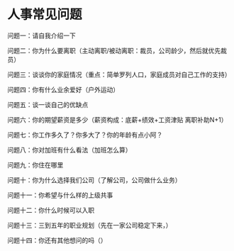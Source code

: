 # 人事常见问题

问题一：请自我介绍一下

问题二：你为什么要离职（主动离职/被动离职：裁员，公司龄少，然后就优先裁员）

问题三：谈谈你的家庭情况（重点：简单罗列人口，家庭成员对自己工作的支持）

问题四：你有什么业余爱好（户外运动）

问题五：谈一谈自己的优缺点

问题六：你的期望薪资是多少（薪资构成：底薪+绩效+工资津贴  离职补助N+1）

问题七：你工作多久了？你多大了？你的年龄有点小阿？

问题八：你对加班有什么看法（加班怎么算）

问题九：你住在哪里

问题十：你为什么选择我们公司（了解公司，公司做什么业务）

问题十一：你希望与什么样的上级共事

问题十二：你什么时候可以入职

问题十三：三到五年的职业规划（先在一家公司稳定下来，）

问题十四：你还有其他想问的吗（）
